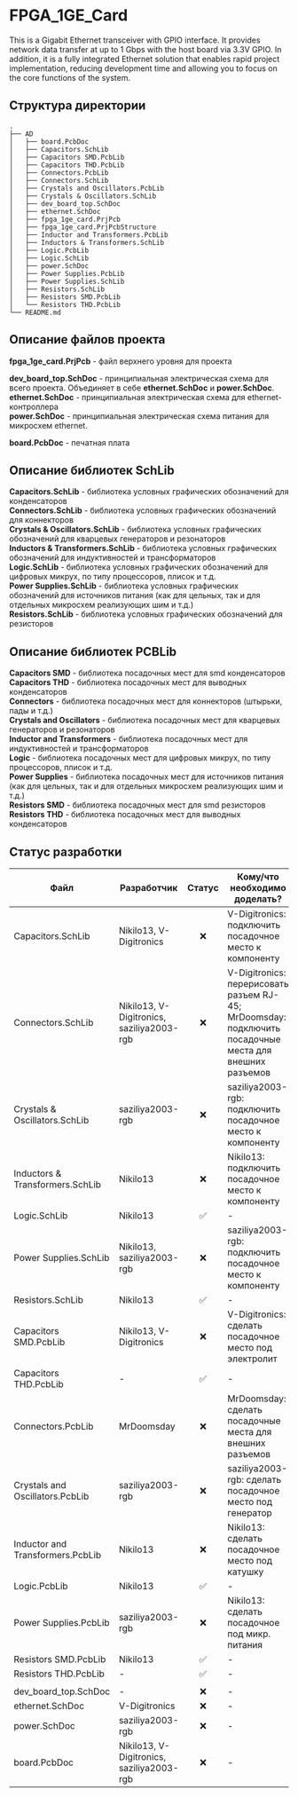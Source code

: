 # FPGA_1GE_Card
This is a Gigabit Ethernet transceiver with GPIO interface. It provides network data transfer at up to 1 Gbps with the host board via 3.3V GPIO. In addition, it is a fully integrated Ethernet solution that enables rapid project implementation, reducing development time and allowing you to focus on the core functions of the system.

## Структура директории

```
.
├── AD
│   ├── board.PcbDoc
│   ├── Capacitors.SchLib
│   ├── Capacitors SMD.PcbLib
│   ├── Capacitors THD.PcbLib
│   ├── Connectors.PcbLib
│   ├── Connectors.SchLib
│   ├── Crystals and Oscillators.PcbLib
│   ├── Crystals & Oscillators.SchLib
│   ├── dev_board_top.SchDoc
│   ├── ethernet.SchDoc
│   ├── fpga_1ge_card.PrjPcb
│   ├── fpga_1ge_card.PrjPcbStructure
│   ├── Inductor and Transformers.PcbLib
│   ├── Inductors & Transformers.SchLib
│   ├── Logic.PcbLib
│   ├── Logic.SchLib
│   ├── power.SchDoc
│   ├── Power Supplies.PcbLib
│   ├── Power Supplies.SchLib
│   ├── Resistors.SchLib
│   ├── Resistors SMD.PcbLib
│   └── Resistors THD.PcbLib
└── README.md
```

## Описание файлов проекта

**fpga_1ge_card.PrjPcb** - файл верхнего уровня для проекта  

**dev_board_top.SchDoc** - принципиальная электрическая схема для всего проекта. Объединяет в себе
**ethernet.SchDoc** и **power.SchDoc**.  
**ethernet.SchDoc** - принципиальная электрическая схема для ethernet-контроллера  
**power.SchDoc** - принципиальная электрическая схема питания для микросхем ethernet.  

**board.PcbDoc** - печатная плата  

## Описание библиотек SchLib

**Capacitors.SchLib** - библиотека условных графических обозначений для конденсаторов  
**Connectors.SchLib** - библиотека условных графических обозначений для коннекторов  
**Crystals & Oscillators.SchLib** - библиотека условных графических обозначений для кварцевых генераторов и резонаторов  
**Inductors & Transformers.SchLib** - библиотека условных графических обозначений для индуктивностей и трансформаторов  
**Logic.SchLib** - библиотека условных графических обозначений для цифровых микрух, по типу процессоров, плисок и т.д.  
**Power Supplies.SchLib** - библиотека условных графических обозначений для источников питания (как для цельных, так и для отдельных микросхем реализующих шим и т.д.)  
**Resistors.SchLib** - библиотека условных графических обозначений для резисторов  

## Описание библиотек PCBLib

**Capacitors SMD** - библиотека посадочных мест для smd конденсаторов  
**Capacitors THD** - библиотека посадочных мест для выводных конденсаторов  
**Connectors** - библиотека посадочных мест для коннекторов (штырьки, пады и т.д.)  
**Crystals and Oscillators** - библиотека посадочных мест для кварцевых генераторов и резонаторов  
**Inductor and Transformers** - библиотека посадочных мест для индуктивностей и трансформаторов  
**Logic** - библиотека посадочных мест для цифровых микрух, по типу процессоров, плисок и т.д.  
**Power Supplies** - библиотека посадочных мест для источников питания (как для цельных, так и для отдельных микросхем реализующих шим и т.д.)  
**Resistors SMD** - библиотека посадочных мест для smd резисторов  
**Resistors THD** - библиотека посадочных мест для выводных конденсаторов  


## Статус разработки

| Файл                            | Разработчик                                 | Статус | Кому/что необходимо доделать? |
|---------------------------------|---------------------------------------------|:------:|-------------------------------|
| Capacitors.SchLib               | Nikilo13, V-Digitronics                     |   ❌   | V-Digitronics: подключить посадочное место к компоненту |
| Connectors.SchLib               | Nikilo13, V-Digitronics, saziliya2003-rgb   |   ❌   | V-Digitronics: перерисовать разъем RJ-45; MrDoomsday: подключить посадочные места для внешних разъемов |
| Crystals & Oscillators.SchLib   | saziliya2003-rgb                            |   ❌   | saziliya2003-rgb: подключить посадочное место к компоненту |
| Inductors & Transformers.SchLib | Nikilo13                                    |   ❌   | Nikilo13: подключить посадочное место к компоненту |
| Logic.SchLib                    | Nikilo13                                    |   ✅   | - |
| Power Supplies.SchLib           | Nikilo13, saziliya2003-rgb                  |   ❌   | saziliya2003-rgb: подключить посадочное место к компоненту |
| Resistors.SchLib                | Nikilo13                                    |   ✅   | - |
| Capacitors SMD.PcbLib           | Nikilo13, V-Digitronics                     |   ❌   | V-Digitronics: сделать посадочное место под электролит  |
| Capacitors THD.PcbLib           | -                                           |   ✅   | - |
| Connectors.PcbLib               | MrDoomsday                                  |   ❌   | MrDoomsday: сделать посадочные места для внешних разъемов  |
| Crystals and Oscillators.PcbLib | saziliya2003-rgb                            |   ❌   | saziliya2003-rgb: сделать посадочное место под генератор |
| Inductor and Transformers.PcbLib| Nikilo13                                    |   ❌   | Nikilo13: сделать посадочное место под катушку |
| Logic.PcbLib                    | Nikilo13                                    |   ✅   | - |
| Power Supplies.PcbLib           | saziliya2003-rgb                            |   ❌   | Nikilo13: сделать посадочное под микр. питания |
| Resistors SMD.PcbLib            | Nikilo13                                    |   ✅   | - |
| Resistors THD.PcbLib            | -                                           |   ✅   | - |
|                                 |                                             |        |   |
| dev_board_top.SchDoc            | -                                           |   ❌   | - |
| ethernet.SchDoc                 | V-Digitronics                               |   ❌   | - |
| power.SchDoc                    | saziliya2003-rgb                            |   ❌   | - |
| board.PcbDoc                    | Nikilo13, V-Digitronics, saziliya2003-rgb   |   ❌   | - |
